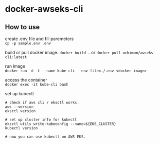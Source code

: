 # docker-awseks-cli

## How to use
create .env file and fill paremeters  
`cp -p sample.env .env`

build or pull docker image.
`docker build .`
or
`docker pull uchimon/awseks-cli:latest`

run image  
`docker run -d -t --name kube-cli --env-file=./.env <docker image>`

access the container  
`docker exec -it kube-cli bash`

set up kubectl
```
# check if aws cli / eksctl works.
aws --version
eksctl version

# set up cluster info for kubectl
eksctl utils write-kubeconfig --name=${EKS_CLUSTER}
kubectl version

# now you can use kubectl on AWS EKS.
```
